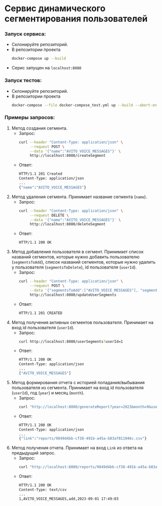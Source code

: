 # Сервис динамического сегментирования пользователей

### Запуск сервиса:
- Склонируйте репозиторий. 
- В репозитории проекта
    ```bash
    docker-compose up --build
    ```
- Серис запущен на `localhost:8080`

### Запуск тестов:
- Склонируйте репозиторий. 
- В репозитории проекта
    ```bash
    docker-compose --file docker-compose_test.yml up --build --abort-on-container-exit
    ```

### Примеры запросов:
1. Метод создания сегмента.
    - Запрос: 
        ```bash
        curl --header "Content-Type: application/json" \
             --request POST \
             --data '{"name":"AVITO_VOICE_MESSAGES"}' \
             http://localhost:8080/createSegment
        ```
    - Ответ:
        ```bash
        HTTP/1.1 201 Created
        Content-Type: application/json
        ...
        {"name":"AVITO_VOICE_MESSAGES"}
        ```
2. Метод удаления сегмента. Принимает название сегмента (`name`). 
    - Запрос: 
        ```bash
        curl --header "Content-Type: application/json" \
             --request DELETE \
             --data '{"name":"AVITO_VOICE_MESSAGES"}' \
             http://localhost:8080/deleteSegment
        ```
    - Ответ:
        ```bash
        HTTP/1.1 200 OK
        ```
3. Метод добавления пользователя в сегмент. Принимает список названий сегментов, которые нужно добавить пользователю (`segmentsToAdd`), список названий сегментов, которые нужно удалить у пользователя (`segmentsToDelete`), id пользователя (`userId`).
    - Запрос: 
        ```bash
        curl --header "Content-Type: application/json" \
             --request POST \
             --data '{"segmentsToAdd":["AVITO_VOICE_MESSAGES"], "segmentsToDelete": ["AVITO_DISCOUNT_30"], "userId": 1}' \
             http://localhost:8080/updateUserSegments
        ```
    - Ответ:
        ```bash
        HTTP/1.1 201 CREATED
        ```
4. Метод получения активных сегментов пользователя. Принимает на вход id пользователя (`userId`).
    - Запрос: 
        ```bash
        curl http://localhost:8080/userSegments?userId=1
        ```
    - Ответ:
        ```bash
        HTTP/1.1 200 OK
        Content-Type: application/json
        ...
        ["AVITO_VOICE_MESSAGES"]
        ```
5. Метод формирования отчета с историей попадания/выбывания пользователя из сегмента. Принимает на вход id пользователя (`userId`), год (`year`) и месяц (`month`).
    - Запрос:
        ```bash
        curl "http://localhost:8080/generateReport?year=2023&month=9&userId=1"
        ```
    - Ответ:
        ```bash
        HTTP/1.1 200 OK
        Content-Type: application/json
        ...
        {"link":"reports/9849d4bb-cf38-491b-a45a-b83af811046c.csv"}
        ```
6. Метод получения отчета. Принимает на вход `Link` из ответа на предыдущий запрос.
    - Запрос: 
        ```bash
        curl "http://localhost:8080/reports/9849d4bb-cf38-491b-a45a-b83af811046c.csv"
        ```
    - Ответ:
        ```bash
        HTTP/1.1 200 OK
        Content-Type: text/csv
        ...
        1,AVITO_VOICE_MESSAGES,add,2023-09-01 17:49:03
        ```